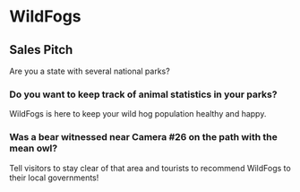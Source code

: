 # WildFogs

## Sales Pitch

Are you a state with several national parks?

### Do you want to keep track of animal statistics in your parks?

WildFogs is here to keep your wild hog population healthy and happy.

### Was a bear witnessed near Camera #26 on the path with the mean owl?

Tell visitors to stay clear of that area and tourists to recommend WildFogs to their local governments!
